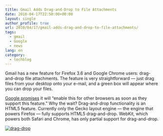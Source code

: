 ```yaml
---
title: Gmail Adds Drag-and-Drop to File Attachments
date: 2010-04-17T22:50:00+00:00
layout: single
author_profile: true
url: 2010/04/17/gmail-adds-drag-and-drop-to-file-attachments/
tags:
  - gmail
  - Google
  - news
lang: en
category: 
  - techblog
---
```

Gmail has a new feature for Firefox 3.6 and Google Chrome users: drag-and-drop file attachments. The feature is very straightforward — just drag files from your desktop onto your e-mail, and a green box will appear where you can drop your files. 

[Google promises](http://gmailblog.blogspot.com/2010/04/drag-and-drop-attachments-onto-messages.html) it will “enable this for other browsers as soon as they support this feature.” Why the wait? Drag-and-drop functionality is an HTML5 feature. Currently only the Gecko layout engine — the engine that powers Firefox — fully supports HTML5 drag-and-drop. WebKit, which powers both Safari and Chrome, has only partial support for drag-and-drop. 

[![drag-drop](http://lh5.ggpht.com/_vaUVXcmC3OI/S8o0RaANFGI/AAAAAAAACBw/hYb_1pYTX-k/dragdrop_thumb2.png?imgmax=800 "drag-drop")](http://lh6.ggpht.com/_vaUVXcmC3OI/S8o0MNcvCXI/AAAAAAAACBs/wEAALYdVNfc/s1600-h/dragdrop4.png)